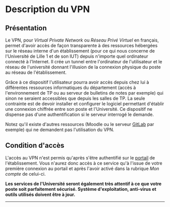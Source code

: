 # Description du VPN

## Présentation 

Le VPN, pour *Virtual Private Network* ou *Réseau Privé Virtuel* en français, permet d'avoir accès de façon transparente à des ressources hébergées sur le réseau interne d'un établissement (pour ce qui nous concerne de l'Université de Lille 1 et de son IUT) depuis n'importe quel ordinateur connecté à l'Internet. Il crée un tunnel entre l'ordinateur de l'utilisateur et le réseau de l'université donnant l'illusion de la connexion physique du poste au réseau de l'établissement.

Grâce à ce dispositif l'utilisateur pourra avoir accès depuis chez lui à différentes ressources informatiques du département (accès à l'environnement de TP ou au serveur de bulletins de notes par exemple) qui sinon ne seraient accessibles que depuis les salles de TP. La seule contrainte est de devoir installer et configurer le logiciel permettant d'établir une connexion chiffrée entre son poste et l'Université. Ce dispositif ne dispense pas d'une authentification si le serveur interrogé le demande.

Notez qu'il existe d'autres ressources (Moodle ou le serveur [GitLab](http://git-iut.univ-lille1.fr) par exemple) qui ne demandent pas l'utilisation du VPN.

## Condition d'accès

L'accès au VPN n'est permis qu'après s'être authentifié sur le [portail](http://portail.univ-lille1.fr) de l'établissement. Vous n'aurez donc accès à ce service qu'à l'issue de votre première connexion au portail et après l'avoir activé dans la rubrique <em>Mon compte</em> de celui-ci.

**Les services de l'Université seront également très attentif à ce que votre poste soit parfaitement sécurisé. Système d'exploitation, anti-virus et outils utilisés doivent être à jour.**

------------------------------------------------------------------------------

